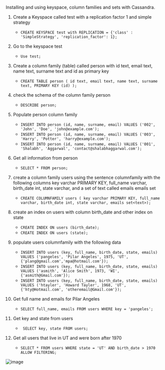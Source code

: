 Installing and using keyspace, column families and sets with Cassandra.

1. Create a Keyspace called test with a replication factor 1 and simple strategy
   - ```` CREATE KEYSPACE test with REPLICATION = {'class' : 'SimpleStrategy', 'replication_factor': 1};  ```` 
 
 2. Go to the keyspace test
    - ```` Use test; ````
 
 
 3. Create a column family (table) called person with id text, email text, name text, surname text and id as primary key
    - ```` CREATE TABLE person ( id text, email text, name text, surname text, PRIMARY KEY (id) ); ````


4. check the schema of the column family person
    - ```` DESCRIBE person; ````

5. Populate person column family
    - ```` INSERT INTO person (id, name, surname, email) VALUES ('002', 'John', 'Doe', 'john@example.com'); ````
    - ```` INSERT INTO person (id, name, surname, email) VALUES ('003', 'Harry', 'Potter', 'harry@example.com'); ````
    - ```` INSERT INTO person (id, name, surname, email) VALUES ('001', 'Shalabh', 'Aggarwal', 'contact@shalabhaggarwal.com'); ````


6. Get all information from person 
    - ```` SELECT * FROM person; ````


7. create a column family users using the sentence columnfamily with the following columns key varchar PRIMARY KEY, full_name varchar, birth_date int, state varchar, and a set of text called emails emails set<text>
  
    - ```` CREATE COLUMNFAMILY users ( key varchar PRIMARY KEY, full_name varchar, birth_date int, state varchar, emails set<text>); ```` 
 
8. create an index on users with column birth_date and other index on state
      - ```` CREATE INDEX ON users (birth_date); ````
      - ```` CREATE INDEX ON users (state); ````
 
9. populate users columnfamily with the following data
      - ```` INSERT INTO users (key, full_name, birth_date, state, emails) VALUES ('pangeles', 'Pilar Angeles', 1975, 'UT',{'plang@gmail.com','mpa@hotmail.com'}); ````
      - ```` INSERT INTO users (key, full_name, birth_date, state, emails) VALUES ('asmith', 'Alice Smith', 1973, 'WI', {'asmith@Gmail.com'}); ````
      - ```` INSERT INTO users (key, full_name, birth_date, state, emails) VALUES ('htayler', 'Howard Tayler', 1968, 'UT', {'hty@Hotmail.com', 'otheremail@Gmail.com'}); ````
  
10. Get full name and emails for Pilar Angeles
    - ```` SELECT full_name, emails FROM users WHERE key = 'pangeles';  ````
  
  
11. Get key and state from users 
    - ````  SELECT key, state FROM users; ````

12. Get all users that live in UT and were born after 1970
    - ```` SELECT * FROM users WHERE state = 'UT' AND birth_date > 1970 ALLOW FILTERING; ````
   

![image](https://user-images.githubusercontent.com/64374947/135691701-18558394-4a4c-48d1-ae96-05df5356026e.png)
